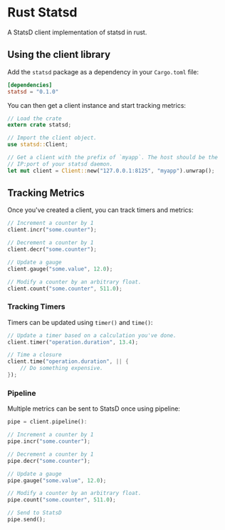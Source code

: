 # Rust Statsd

A StatsD client implementation of statsd in rust.

## Using the client library

Add the `statsd` package as a dependency in your `Cargo.toml` file:

```toml
[dependencies]
statsd = "0.1.0"
```

You can then get a client instance and start tracking metrics:

```rust
// Load the crate
extern crate statsd;

// Import the client object.
use statsd::Client;

// Get a client with the prefix of `myapp`. The host should be the
// IP:port of your statsd daemon.
let mut client = Client::new("127.0.0.1:8125", "myapp").unwrap();
```

## Tracking Metrics

Once you've created a client, you can track timers and metrics:

```rust
// Increment a counter by 1
client.incr("some.counter");

// Decrement a counter by 1
client.decr("some.counter");

// Update a gauge
client.gauge("some.value", 12.0);

// Modify a counter by an arbitrary float.
client.count("some.counter", 511.0);
```

### Tracking Timers

Timers can be updated using `timer()` and `time()`:

```rust
// Update a timer based on a calculation you've done.
client.timer("operation.duration", 13.4);

// Time a closure
client.time("operation.duration", || {
	// Do something expensive.
});
```

### Pipeline

Multiple metrics can be sent to StatsD once using pipeline:

```rust
pipe = client.pipeline():

// Increment a counter by 1
pipe.incr("some.counter");

// Decrement a counter by 1
pipe.decr("some.counter");

// Update a gauge
pipe.gauge("some.value", 12.0);

// Modify a counter by an arbitrary float.
pipe.count("some.counter", 511.0);

// Send to StatsD
pipe.send();
```
